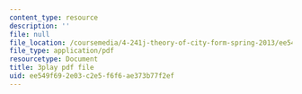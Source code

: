 ```yaml
---
content_type: resource
description: ''
file: null
file_location: /coursemedia/4-241j-theory-of-city-form-spring-2013/ee549f692e03c2e5f6f6ae373b77f2ef_M4VQypB3o90.pdf
file_type: application/pdf
resourcetype: Document
title: 3play pdf file
uid: ee549f69-2e03-c2e5-f6f6-ae373b77f2ef
---
```

